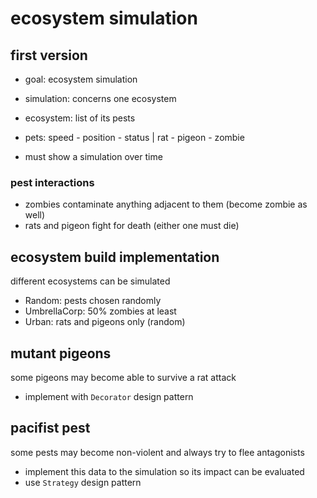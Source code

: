 # ecosystem simulation

## first version
- goal: ecosystem simulation
- simulation: concerns one ecosystem
- ecosystem: list of its pests
- pets: speed - position - status | rat - pigeon - zombie

- must show a simulation over time

### pest interactions
- zombies contaminate anything adjacent to them (become zombie as well)
- rats and pigeon fight for death (either one must die)

## ecosystem build implementation
different ecosystems can be simulated
- Random: pests chosen randomly
- UmbrellaCorp: 50% zombies at least
- Urban: rats and pigeons only (random)

## mutant pigeons
some pigeons may become able to survive a rat attack
- implement with `Decorator` design pattern

## pacifist pest
some pests may become non-violent and always try to flee antagonists
- implement this data to the simulation so its impact can be evaluated
- use `Strategy` design pattern
